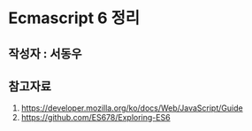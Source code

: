 # Ecmascript 6 정리

## 작성자 : 서동우
## 참고자료
1. https://developer.mozilla.org/ko/docs/Web/JavaScript/Guide
2. https://github.com/ES678/Exploring-ES6
